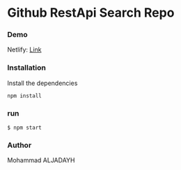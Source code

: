 # Github RestApi Search Repo
### Demo
Netlify: [Link]()

### Installation

Install the dependencies
```
npm install
```
### run
```
$ npm start
```
### Author
Mohammad ALJADAYH

